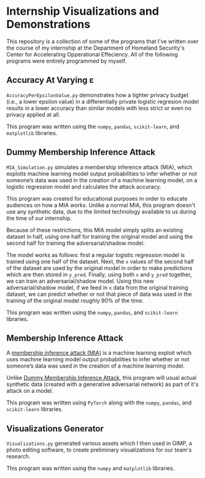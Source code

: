 # Internship Visualizations and Demonstrations 

This repository is a collection of some of the programs that I've written over the course of my internship at the Department of Homeland Security's Center for Accelerating Opperational Effeciency. All of the following programs were entirely programmed by myself.

## Accuracy At Varying ε

`AccuracyPerEpsilonValue.py` demonstrates how a tighter privacy budget (i.e., a lower epsilon value) in a differentially private logistic regresion model results in a lower accuracy than similar models with less strict or even no privacy applied at all.

This program was written using the `numpy`, `pandas`, `scikit-learn`, and `matplotlib` libraries.

## Dummy Membership Inference Attack

`MIA_Simulation.py` simulates a membership inference attack (MIA), which exploits machine learning model output probabilities to infer whether or not someone’s data was used in the creation of a machine learning model, on a logistic regression model and calculates the attack accuracy.

This program was created for educational purposes in order to educate audiences on how a MIA works.  Unlike a normal MIA, this program doesn't use any synthetic data, due to the limited technology available to us during the time of our internship.

Because of these restrictions, this MIA model simply splits an existing dataset in half, using one half for training the original model and using the second half for training the adversarial/shadow model.

The model works as follows: first a regular logistic regression model is trained using one half of the dataset.  Next, the `x` values of the second half of the dataset are used by the original model in order to make predictions which are then stored in `y_pred`. Finally, using both `x` and `y_pred` together, we can train an adversarial/shadow model. Using this new adversarial/shadow model, if we feed in `x` data from the original training dataset, we can predict whether or not that piece of data was used in the training of the original model roughly 90% of the time.

This program was written using the `numpy`, `pandas`, and `scikit-learn` libraries.

## Membership Inference Attack

A [membership inference attack (MIA)](https://arxiv.org/abs/1610.05820) is a machine learning exploit which uses machine learning model output probabilities to infer whether or not someone’s data was used in the creation of a machine learning model.

Unlike [Dummy Membership Inference Attack](#dummy-membership-attack), this program will usual actual synthetic data (created with a generative adversarial network) as part of it's attack on a model.

This program was written using `PyTorch` along with the `numpy`, `pandas`, and `scikit-learn` libraries.


## Visualizations Generator

`Visualizations.py` generated various assets which I then used in GIMP, a photo editing software, to create preliminary visualizations for our team's research.

This program was written using the `numpy` and `matplotlib` libraries.
